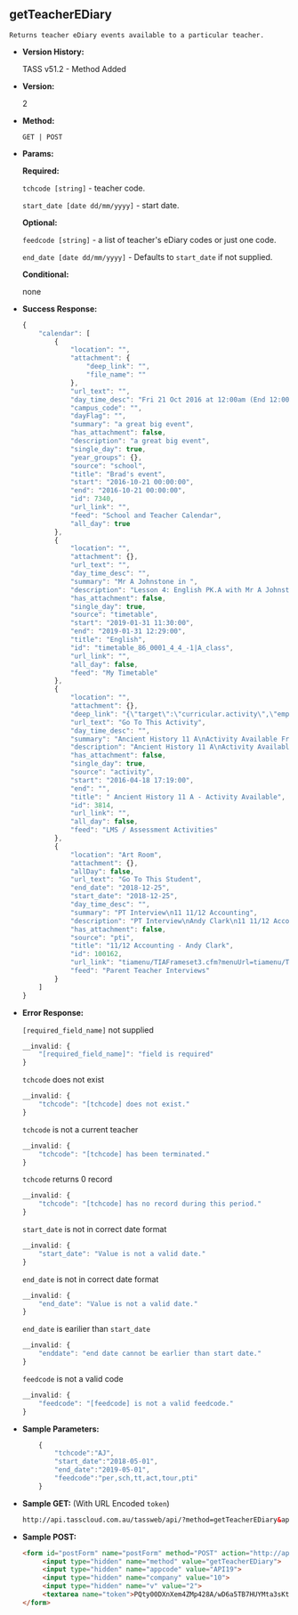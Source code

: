 **getTeacherEDiary**
----
	Returns teacher eDiary events available to a particular teacher.
	
* **Version History:**

	TASS v51.2 - Method Added

* **Version:**

	2

* **Method:**

	`GET | POST`
	
*  **Params:**

	**Required:**

	`tchcode [string]` - teacher code.

	`start_date [date dd/mm/yyyy]` - start date.

	**Optional:**

	`feedcode [string]` - a list of teacher's eDiary codes or just one code.

	`end_date [date dd/mm/yyyy]` - Defaults to `start_date` if not supplied.

	**Conditional:**
	
	none

* **Success Response:**

	```javascript
	{
		"calendar": [
			{
				"location": "",
				"attachment": {
					"deep_link": "",
					"file_name": ""
				},
				"url_text": "",
				"day_time_desc": "Fri 21 Oct 2016 at 12:00am (End 12:00am)",
				"campus_code": "",
				"dayFlag": "",
				"summary": "a great big event",
				"has_attachment": false,
				"description": "a great big event",
				"single_day": true,
				"year_groups": {},
				"source": "school",
				"title": "Brad's event",
				"start": "2016-10-21 00:00:00",
				"end": "2016-10-21 00:00:00",
				"id": 7340,
				"url_link": "",
				"feed": "School and Teacher Calendar",
				"all_day": true
			},
			{
				"location": "",
				"attachment": {},
				"url_text": "",
				"day_time_desc": "",
				"summary": "Mr A Johnstone in ",
				"description": "Lesson 4: English PK.A with Mr A Johnstone",
				"has_attachment": false,
				"single_day": true,
				"source": "timetable",
				"start": "2019-01-31 11:30:00",
				"end": "2019-01-31 12:29:00",
				"title": "English",
				"id": "timetable_86_0001_4_4_-1|A_class",
				"url_link": "",
				"all_day": false,
				"feed": "My Timetable"
			},
			{
				"location": "",
				"attachment": {},
				"deep_link": "{\"target\":\"curricular.activity\",\"empcode\":\"1000016\",\"activity_assign_id\":\"3814\",\"prod_menu\":\"N\"}",
				"url_text": "Go To This Activity",
				"day_time_desc": "",
				"summary": "Ancient History 11 A\nActivity Available From: Mon 18 Apr 2016 at 05:19 PM",
				"description": "Ancient History 11 A\nActivity Available From: Mon 18 Apr 2016 at 05:19 PM",
				"has_attachment": false,
				"single_day": true,
				"source": "activity",
				"start": "2016-04-18 17:19:00",
				"end": "",
				"title": " Ancient History 11 A - Activity Available",
				"id": 3814,
				"url_link": "",
				"all_day": false,
				"feed": "LMS / Assessment Activities"
			},
			{
				"location": "Art Room",
				"attachment": {},
				"allDay": false,
				"url_text": "Go To This Student",
				"end_date": "2018-12-25",
				"start_date": "2018-12-25",
				"day_time_desc": "",
				"summary": "PT Interview\n11 11/12 Accounting",
				"description": "PT Interview\nAndy Clark\n11 11/12 Accounting",
				"has_attachment": false,
				"source": "pti",
				"title": "11/12 Accounting - Andy Clark",
				"id": 100162,
				"url_link": "tiamenu/TIAFrameset3.cfm?menuUrl=tiamenu/TIAStudMenu%2Ecfm%3FstudentCode%3D0009130&menuInfoUrl=students%2FTIAStudGenDetails%2Ecfm%3FstudentCode%3D0009130",
				"feed": "Parent Teacher Interviews"
			}
		]
	}
	```
 
* **Error Response:**

	`[required_field_name]` not supplied
	```javascript
	__invalid: {
		"[required_field_name]": "field is required"
	}
	```

	`tchcode` does not exist
	```javascript
	__invalid: {
		"tchcode": "[tchcode] does not exist."
	}
	```

	`tchcode` is not a current teacher
	```javascript
	__invalid: {
		"tchcode": "[tchcode] has been terminated."
	}
	```

	`tchcode` returns 0 record
	```javascript
	__invalid: {
		"tchcode": "[tchcode] has no record during this period."
	}
	```

	`start_date` is not in correct date format
	```javascript
	__invalid: {
		"start_date": "Value is not a valid date."
	}
	```

	`end_date` is not in correct date format
	```javascript
	__invalid: {
		"end_date": "Value is not a valid date."
	}
	```

	`end_date` is earilier than `start_date`
	```javascript
	__invalid: {
		"enddate": "end date cannot be earlier than start date."
	}
	```

	`feedcode` is not a valid code
	```javascript
	__invalid: {
		"feedcode": "[feedcode] is not a valid feedcode."
	}
	```

* **Sample Parameters:**

	```javascript
		{
			"tchcode":"AJ",
			"start_date":"2018-05-01",
			"end_date":"2019-05-01",
			"feedcode":"per,sch,tt,act,tour,pti"
		}
	```

* **Sample GET:** (With URL Encoded `token`)

	```HTML
	http://api.tasscloud.com.au/tassweb/api/?method=getTeacherEDiary&appcode=API19&company=10&v=2&token=PQty00DXnXem4ZMp428A%2FwD6a5TB7HUYMta3sKtv89XwPsa%2FeB2RtUrAA5%2FWSxTA%2F%2Bm30VOCYMahvOVWTkTOmFJKzT8N67mvjRyULtu51I4%3D
	```
	
* **Sample POST:**

	```HTML
	<form id="postForm" name="postForm" method="POST" action="http://api.tasscloud.com.au/tassweb/api/">
		 <input type="hidden" name="method" value="getTeacherEDiary">
		 <input type="hidden" name="appcode" value="API19">
		 <input type="hidden" name="company" value="10">
		 <input type="hidden" name="v" value="2">
		 <textarea name="token">PQty00DXnXem4ZMp428A/wD6a5TB7HUYMta3sKtv89XwPsa/eB2RtUrAA5/WSxTA/+m30VOCYMahvOVWTkTOmFJKzT8N67mvjRyULtu51I4=</textarea>
	</form>
	```
